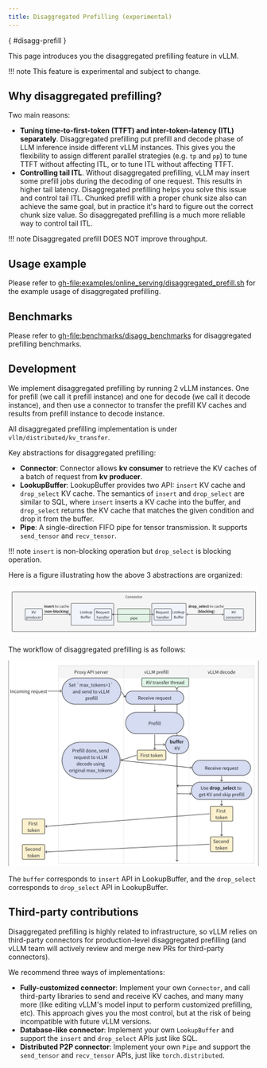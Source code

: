 ```yaml
---
title: Disaggregated Prefilling (experimental)
---
```

[](){ #disagg-prefill }

This page introduces you the disaggregated prefilling feature in vLLM.

!!! note
    This feature is experimental and subject to change.

## Why disaggregated prefilling?

Two main reasons:

- **Tuning time-to-first-token (TTFT) and inter-token-latency (ITL) separately**. Disaggregated prefilling put prefill and decode phase of LLM inference inside different vLLM instances. This gives you the flexibility to assign different parallel strategies (e.g. `tp` and `pp`) to tune TTFT without affecting ITL, or to tune ITL without affecting TTFT.
- **Controlling tail ITL**. Without disaggregated prefilling, vLLM may insert some prefill jobs during the decoding of one request. This results in higher tail latency. Disaggregated prefilling helps you solve this issue and control tail ITL. Chunked prefill with a proper chunk size also can achieve the same goal, but in practice it's hard to figure out the correct chunk size value. So disaggregated prefilling is a much more reliable way to control tail ITL.

!!! note
    Disaggregated prefill DOES NOT improve throughput.

## Usage example

Please refer to <gh-file:examples/online_serving/disaggregated_prefill.sh> for the example usage of disaggregated prefilling.

## Benchmarks

Please refer to <gh-file:benchmarks/disagg_benchmarks> for disaggregated prefilling benchmarks.

## Development

We implement disaggregated prefilling by running 2 vLLM instances. One for prefill (we call it prefill instance) and one for decode (we call it decode instance), and then use a connector to transfer the prefill KV caches and results from prefill instance to decode instance.

All disaggregated prefilling implementation is under `vllm/distributed/kv_transfer`.

Key abstractions for disaggregated prefilling:

- **Connector**: Connector allows **kv consumer** to retrieve the KV caches of a batch of request from **kv producer**.
- **LookupBuffer**: LookupBuffer provides two API: `insert` KV cache and `drop_select` KV cache. The semantics of `insert` and `drop_select` are similar to SQL, where `insert` inserts a KV cache into the buffer, and `drop_select` returns the KV cache that matches the given condition and drop it from the buffer.
- **Pipe**: A single-direction FIFO pipe for tensor transmission. It supports `send_tensor` and `recv_tensor`.

!!! note
    `insert` is non-blocking operation but `drop_select` is blocking operation.

Here is a figure illustrating how the above 3 abstractions are organized:

![Disaggregated prefilling abstractions](../assets/features/disagg_prefill/abstraction.jpg)

The workflow of disaggregated prefilling is as follows:

![Disaggregated prefilling workflow](../assets/features/disagg_prefill/overview.jpg)

The `buffer` corresponds to `insert` API in LookupBuffer, and the `drop_select` corresponds to `drop_select` API in LookupBuffer.

## Third-party contributions

Disaggregated prefilling is highly related to infrastructure, so vLLM relies on third-party connectors for production-level disaggregated prefilling (and vLLM team will actively review and merge new PRs for third-party connectors).

We recommend three ways of implementations:

- **Fully-customized connector**: Implement your own `Connector`, and call third-party libraries to send and receive KV caches, and many many more (like editing vLLM's model input to perform customized prefilling, etc). This approach gives you the most control, but at the risk of being incompatible with future vLLM versions.
- **Database-like connector**: Implement your own `LookupBuffer` and support the `insert` and `drop_select` APIs just like SQL.
- **Distributed P2P connector**: Implement your own `Pipe` and support the `send_tensor` and `recv_tensor` APIs, just like `torch.distributed`.
